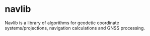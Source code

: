# navlib

Navlib is a library of algorithms for geodetic coordinate systems/projections, navigation calculations and GNSS processing.
